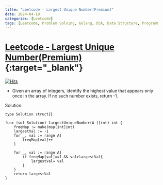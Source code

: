 ```yaml
---
title: "Leetcode - Largest Unique Number(Premium)"
date: 2024-04-19
categories: [Leetcode]
tags: [Leetcode, Problem Solving, Golang, DSA, Data Structure, Programming, Algorithm, Hash Table]
---
```



# [Leetcode - Largest Unique Number(Premium)](https://leetcode.com/problems/largest-unique-number/description/){:target="_blank"}
[![Hits](https://hits.sh/mokhlesurr031.github.io/posts/leetcode-largest-unique-number.svg)](https://hits.sh/mokhlesurr031.github.io/posts/leetcode-largest-unique-number/)


- Given an array of integers, identify the highest value that appears only once in the array. If no such number exists, return -1.


Solution

```
type Solution struct{}

func (sol Solution) largestUniqueNumber(A []int) int {
	freqMap := make(map[int]int)
	largestVal := -1
	for _, val := range A{
		freqMap[val]++
	}

	for _, val := range A{
		if freqMap[val]==1 && val>largestVal{
			largestVal= val
		}
	}
	return largestVal
}

```
